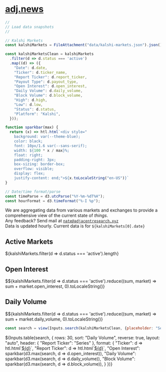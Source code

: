 # [adj.news](https://adj.news) 

```js
//
// Load data snapshots
//

// Kalshi Markets 
const kalshiMarkets = FileAttachment("data/kalshi-markets.json").json();
```

```js
const kalshiMarketsClean = kalshiMarkets
  .filter(d => d.status === 'active')
  .map((d) => ({
    "Date": d.date,
    "Ticker": d.ticker_name,
    "Report Ticker": d.report_ticker,
    "Payout Type": d.payout_type,
    "Open Interest": d.open_interest,
    "Daily Volume": d.daily_volume,
    "Block Volume": d.block_volume,
    "High": d.high,
    "Low": d.low,
    "Status": d.status,
    "Platform": "Kalshi",
  }));
```

```js
function sparkbar(max) {
  return (x) => htl.html`<div style="
    background: var(--theme-blue);
    color: black;
    font: 10px/1.6 var(--sans-serif);
    width: ${100 * x / max}%;
    float: right;
    padding-right: 3px;
    box-sizing: border-box;
    overflow: visible;
    display: flex;
    justify-content: end;">${x.toLocaleString("en-US")}`
}
```

```js
// Date/time format/parse
const timeParse = d3.utcParse("%Y-%m-%dT%H");
const hourFormat = d3.timeFormat("%-I %p");
```

We are aggregating data from various markets and exchanges to provide a comprehensive view of the current state of *things*. <br/>Any feedback? Send mail at <code>[nate@adjacentresearch.xyz](mailto:nate@adjacentresearch.xyz)</code> <br/> Data is updated hourly. Current data is for <code>${kalshiMarkets[0].date}</code>

<div class="grid grid-cols-4">
  <div class="card" style="color: inherit;">
    <h2>Active Markets</h2>
    <span class="big">${kalshiMarkets.filter(d => d.status === 'active').length}</span>
  </div>
  <div class="card" style="color: inherit;">
    <h2>Open Interest</h2>
    <span class="big">$${kalshiMarkets.filter(d => d.status === 'active').reduce((sum, market) => sum + market.open_interest, 0).toLocaleString()}</span>
  </div>
  <div class="card" style="color: inherit;">
    <h2>Daily Volume</h2>
    <span class="big">$${kalshiMarkets.filter(d => d.status === 'active').reduce((sum, market) => sum + market.daily_volume, 0).toLocaleString()}</span>
  </div>
</div>

```js
const search = view(Inputs.search(kalshiMarketsClean, {placeholder: "Search markets…"}));
```

<div class="table-responsive">
  <div class="card" style="padding: 0;">
    ${Inputs.table(search, {
      rows: 30, 
      sort: "Daily Volume", 
      reverse: true,
      layout: "auto",
      header: {
        "Report Ticker": "Series"
      },
      format: {
        "Ticker": d => htl.html`<a href="https://kalshi.com/markets/${d}" target="_blank">${d}</a>`,
        "Report Ticker": d => htl.html`<a href="https://kalshi.com/markets/${d}" target="_blank">${d}</a>`,
        "Open Interest": sparkbar(d3.max(search, d => d.open_interest)),
        "Daily Volume": sparkbar(d3.max(search, d => d.daily_volume)),
        "Block Volume": sparkbar(d3.max(search, d => d.block_volume)),
      }
    })}
  </div>
</div>